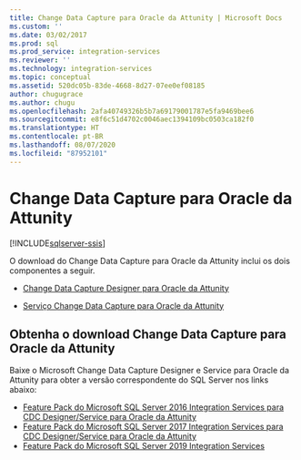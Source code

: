 ```yaml
---
title: Change Data Capture para Oracle da Attunity | Microsoft Docs
ms.custom: ''
ms.date: 03/02/2017
ms.prod: sql
ms.prod_service: integration-services
ms.reviewer: ''
ms.technology: integration-services
ms.topic: conceptual
ms.assetid: 520dc05b-83de-4668-8d27-07ee0ef08185
author: chugugrace
ms.author: chugu
ms.openlocfilehash: 2afa40749326b5b7a69179001787e5fa9469bee6
ms.sourcegitcommit: e8f6c51d4702c0046aec1394109bc0503ca182f0
ms.translationtype: HT
ms.contentlocale: pt-BR
ms.lasthandoff: 08/07/2020
ms.locfileid: "87952101"
---
```

# <a name="change-data-capture-for-oracle-by-attunity"></a>Change Data Capture para Oracle da Attunity

[!INCLUDE[sqlserver-ssis](../../includes/applies-to-version/sqlserver-ssis.md)]


O download do Change Data Capture para Oracle da Attunity inclui os dois componentes a seguir.

-   [Change Data Capture Designer para Oracle da Attunity](../../integration-services/change-data-capture/change-data-capture-designer-for-oracle-by-attunity.md)

-   [Serviço Change Data Capture para Oracle da Attunity](../../integration-services/change-data-capture/change-data-capture-service-for-oracle-by-attunity.md)   

## <a name="get-the-change-data-capture-for-oracle-by-attunity-download"></a>Obtenha o download Change Data Capture para Oracle da Attunity

Baixe o Microsoft Change Data Capture Designer e Service para Oracle da Attunity para obter a versão correspondente do SQL Server nos links abaixo:

- [Feature Pack do Microsoft SQL Server 2016 Integration Services para CDC Designer/Service para Oracle da Attunity](https://www.microsoft.com/download/details.aspx?id=55802)
- [Feature Pack do Microsoft SQL Server 2017 Integration Services para CDC Designer/Service para Oracle da Attunity](https://www.microsoft.com/download/details.aspx?id=56610)
- [Feature Pack do Microsoft SQL Server 2019 Integration Services](https://www.microsoft.com/download/details.aspx?id=100303)